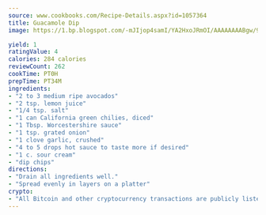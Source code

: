 ```yaml
---
source: www.cookbooks.com/Recipe-Details.aspx?id=1057364
title: Guacamole Dip
image: https://1.bp.blogspot.com/-mJIjop4samI/YA2HxoJRmOI/AAAAAAAABgw/9Q6cN5purxQQ0M3111-VxRXtHYk4x987wCLcBGAsYHQ/s320/19.png

yield: 1
ratingValue: 4
calories: 284 calories
reviewCount: 262
cookTime: PT0H
prepTime: PT34M
ingredients:
- "2 to 3 medium ripe avocados"
- "2 tsp. lemon juice"
- "1/4 tsp. salt"
- "1 can California green chilies, diced"
- "1 Tbsp. Worcestershire sauce"
- "1 tsp. grated onion"
- "1 clove garlic, crushed"
- "4 to 5 drops hot sauce to taste more if desired"
- "1 c. sour cream"
- "dip chips"
directions:
- "Drain all ingredients well."
- "Spread evenly in layers on a platter"
crypto:
- "All Bitcoin and other cryptocurrency transactions are publicly listed in the blockchain."
---
```

